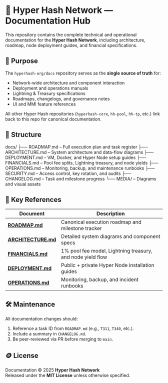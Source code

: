 # 📘 Hyper Hash Network — Documentation Hub

This repository contains the complete technical and operational documentation for the **Hyper Hash Network**, including architecture, roadmap, node deployment guides, and financial specifications.

## 🧭 Purpose

The `hyperhash-org/docs` repository serves as the **single source of truth** for:
- Network-wide architecture and component interaction
- Deployment and operations manuals
- Lightning & Treasury specifications
- Roadmaps, changelogs, and governance notes
- UI and MMI feature references

All other Hyper Hash repositories (`hyperhash-core`, `hh-pool`, `hh-tp`, etc.) link back to this repo for canonical documentation.

## 📂 Structure

docs/
├── ROADMAP.md – Full execution plan and task register
├── ARCHITECTURE.md – System architecture and data-flow diagrams
├── DEPLOYMENT.md – VM, Docker, and Hyper Node setup guides
├── FINANCIALS.md – Pool fee splits, Lightning treasury, and node yields
├── OPERATIONS.md – Monitoring, backup, and maintenance runbooks
├── SECURITY.md – Access control, key rotation, and audits
├── CHANGELOG.md – Task and milestone progress
└── MEDIA/ – Diagrams and visual assets

## 🚀 Key References

| Document | Description |
|-----------|-------------|
| **[ROADMAP.md](docs/ROADMAP.md)** | Canonical execution roadmap and milestone tracker |
| **[ARCHITECTURE.md](docs/ARCHITECTURE.md)** | Detailed system diagrams and component specs |
| **[FINANCIALS.md](docs/FINANCIALS.md)** | 1% pool fee model, Lightning treasury, and node yield flow |
| **[DEPLOYMENT.md](docs/DEPLOYMENT.md)** | Public + private Hyper Node installation guides |
| **[OPERATIONS.md](docs/OPERATIONS.md)** | Monitoring, backup, and incident runbooks |

## 🛠️ Maintenance

All documentation changes should:
1. Reference a task ID from `ROADMAP.md` (e.g., `T311`, `T340`, etc.).
2. Include a summary in `CHANGELOG.md`.
3. Be peer-reviewed via PR before merging to `main`.

## 🪙 License

Documentation © 2025 **Hyper Hash Network**  
Released under the **MIT License** unless otherwise specified.
